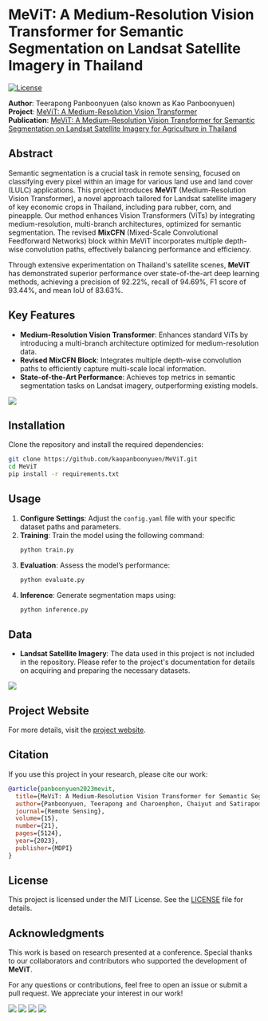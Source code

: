 # MeViT: A Medium-Resolution Vision Transformer for Semantic Segmentation on Landsat Satellite Imagery in Thailand

[![License](https://img.shields.io/badge/license-MIT-blue.svg)](LICENSE)

**Author**: Teerapong Panboonyuen (also known as Kao Panboonyuen)  
**Project**: [MeViT: A Medium-Resolution Vision Transformer](https://github.com/kaopanboonyuen/MeViT)  
**Publication**: [MeViT: A Medium-Resolution Vision Transformer for Semantic Segmentation on Landsat Satellite Imagery for Agriculture in Thailand](https://kaopanboonyuen.github.io/MeViT)

## Abstract

Semantic segmentation is a crucial task in remote sensing, focused on classifying every pixel within an image for various land use and land cover (LULC) applications. This project introduces **MeViT** (Medium-Resolution Vision Transformer), a novel approach tailored for Landsat satellite imagery of key economic crops in Thailand, including para rubber, corn, and pineapple. Our method enhances Vision Transformers (ViTs) by integrating medium-resolution, multi-branch architectures, optimized for semantic segmentation. The revised **MixCFN** (Mixed-Scale Convolutional Feedforward Networks) block within MeViT incorporates multiple depth-wise convolution paths, effectively balancing performance and efficiency. 

Through extensive experimentation on Thailand's satellite scenes, **MeViT** has demonstrated superior performance over state-of-the-art deep learning methods, achieving a precision of 92.22%, recall of 94.69%, F1 score of 93.44%, and mean IoU of 83.63%.

## Key Features

- **Medium-Resolution Vision Transformer**: Enhances standard ViTs by introducing a multi-branch architecture optimized for medium-resolution data.
- **Revised MixCFN Block**: Integrates multiple depth-wise convolution paths to efficiently capture multi-scale local information.
- **State-of-the-Art Performance**: Achieves top metrics in semantic segmentation tasks on Landsat imagery, outperforming existing models.

![](img/MEVIT_002.png)

## Installation

Clone the repository and install the required dependencies:

```bash
git clone https://github.com/kaopanboonyuen/MeViT.git
cd MeViT
pip install -r requirements.txt
```

## Usage

1. **Configure Settings**: Adjust the `config.yaml` file with your specific dataset paths and parameters.
2. **Training**: Train the model using the following command:
    ```bash
    python train.py
    ```
3. **Evaluation**: Assess the model’s performance:
    ```bash
    python evaluate.py
    ```
4. **Inference**: Generate segmentation maps using:
    ```bash
    python inference.py
    ```

## Data

- **Landsat Satellite Imagery**: The data used in this project is not included in the repository. Please refer to the project's documentation for details on acquiring and preparing the necessary datasets.

![](img/MEVIT_001.png)

## Project Website

For more details, visit the [project website](https://kaopanboonyuen.github.io/MeViT).

## Citation

If you use this project in your research, please cite our work:

```bibtex
@article{panboonyuen2023mevit,
  title={MeViT: A Medium-Resolution Vision Transformer for Semantic Segmentation on Landsat Satellite Imagery for Agriculture in Thailand},
  author={Panboonyuen, Teerapong and Charoenphon, Chaiyut and Satirapod, Chalermchon},
  journal={Remote Sensing},
  volume={15},
  number={21},
  pages={5124},
  year={2023},
  publisher={MDPI}
}
```

## License

This project is licensed under the MIT License. See the [LICENSE](LICENSE) file for details.

## Acknowledgments

This work is based on research presented at a conference. Special thanks to our collaborators and contributors who supported the development of **MeViT**.

For any questions or contributions, feel free to open an issue or submit a pull request. We appreciate your interest in our work!

![](img/MEVIT_003.png)
![](img/MEVIT_004.png)
![](img/MEVIT_005.png)
![](img/MEVIT_006.png)